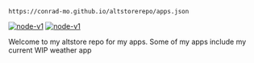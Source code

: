 `https://conrad-mo.github.io/altstorerepo/apps.json`

[<img src='https://img.shields.io/badge/Add to AltStore-brightgreen.svg' alt='node-v1' />](altstore://source?URL=https://raw.githubusercontent.com/conrad-mo/altstorerepo/master/apps.json) [<img src='https://img.shields.io/badge/View the source-blue.svg' alt='node-v1' />](https://therealfoxster.github.io/altsource-viewer/apps.html?source=https://raw.githubusercontent.com/conrad-mo/altstorerepo/master/apps.json)

Welcome to my altstore repo for my apps. Some of my apps include my current WIP weather app
